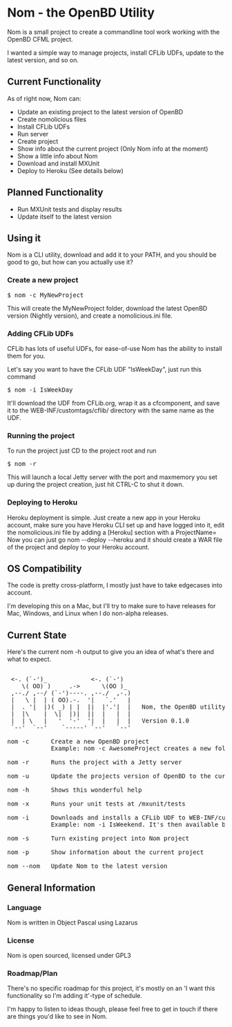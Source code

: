 # Nom - the OpenBD Utility
Nom is a small project to create a commandline tool work working with the OpenBD CFML project.

I wanted a simple way to manage projects, install CFLib UDFs, update to the latest version, and so on.

## Current Functionality
As of right now, Nom can:
* Update an existing project to the latest version of OpenBD
* Create nomolicious files
* Install CFLib UDFs
* Run server
* Create project
* Show info about the current project (Only Nom info at the moment)
* Show a little info about Nom
* Download and install MXUnit
* Deploy to Heroku (See details below)

## Planned Functionality
* Run MXUnit tests and display results
* Update itself to the latest version

## Using it
Nom is a CLI utility, download and add it to your PATH, and you should be good to go, but how can you actually use it?

### Create a new project
<pre>$ nom -c MyNewProject</pre>
This will create the MyNewProject folder, download the latest OpenBD version (Nightly version), and create a nomolicious.ini file.

### Adding CFLib UDFs
CFLib has lots of useful UDFs, for ease-of-use Nom has the ability to install them for you.

Let's say you want to have the CFLib UDF "IsWeekDay", just run this command
<pre>$ nom -i IsWeekDay</pre>
It'll download the UDF from CFLib.org, wrap it as a cfcomponent, and save it to the WEB-INF/customtags/cflib/ directory with the same name as the UDF.

### Running the project
To run the project just CD to the project root and run
<pre>$ nom -r</pre>
This will launch a local Jetty server with the port and maxmemory you set up during the project creation, just hit CTRL-C to shut it down.

### Deploying to Heroku
Heroku deployment is simple.
Just create a new app in your Heroku account, make sure you have Heroku CLI set up and have logged into it, edit the nomolicious.ini file by adding a [Heroku] section with a ProjectName=<The name you picked in Heroku>
Now you can just go nom --deploy --heroku and it should create a WAR file of the project and deploy to your Heroku account.


## OS Compatibility
The code is pretty cross-platform, I mostly just have to take edgecases into account.

I'm developing this on a Mac, but I'll try to make sure to have releases for Mac, Windows, and Linux when I do non-alpha releases.

## Current State
Here's the current nom -h output to give you an idea of what's there and what to expect.

<pre>

 <-. (`-')_            <-. (`-')  
    \( OO) )     .->      \(OO )_ 
 ,--./ ,--/ (`-')----. ,--./  ,-.)
 |   \ |  | ( OO).-.  '|   `.'   |
 |  . '|  |)( _) | |  ||  |'.'|  |   Nom, the OpenBD utility
 |  |\    |  \|  |)|  ||  |   |  |
 |  | \   |   '  '-'  '|  |   |  |   Version 0.1.0
 `--'  `--'    `-----' `--'   `--'
 
nom -c      Create a new OpenBD project
            Example: nom -c AwesomeProject creates a new folder AwesomeProject and installs the latest OpenBD version
 
nom -r      Runs the project with a Jetty server
 
nom -u      Update the projects version of OpenBD to the current Nightly
 
nom -h      Shows this wonderful help
 
nom -x      Runs your unit tests at /mxunit/tests
 
nom -i      Downloads and installs a CFLib UDF to WEB-INF/customtags/cflib/
            Example: nom -i IsWeekend. It's then available by calling IsWeekend() from CFML
 
nom -s      Turn existing project into Nom project
 
nom -p      Show information about the current project
 
nom --nom   Update Nom to the latest version
</pre>

## General Information

### Language
Nom is written in Object Pascal using Lazarus

### License
Nom is open sourced, licensed under GPL3

### Roadmap/Plan
There's no specific roadmap for this project, it's mostly on an 'I want this functionality so I'm adding it'-type of schedule.

I'm happy to listen to ideas though, please feel free to get in touch if there are things you'd like to see in Nom.
